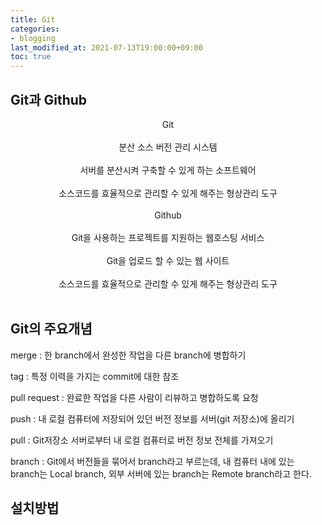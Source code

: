 ```yaml
---
title: Git
categories:
- blogging
last_modified_at: 2021-07-13T19:00:00+09:00
toc: true
---
```


## Git과 Github

<center> Git </center><br>
<center> 분산 소스 버전 관리 시스템 </center><br>
<center> 서버를 분산시켜 구축할 수 있게 하는 소프트웨어 </center><br>
<center> 소스코드를 효율적으로 관리할 수 있게 해주는 형상관리 도구 </center><br>

<center> Github </center><br>
<center> Git을 사용하는 프로젝트를 지원하는 웹호스팅 서비스 </center><br>
<center> Git을 업로드 할 수 있는 웹 사이트 </center><br>
<center> 소스코드를 효율적으로 관리할 수 있게 해주는 형상관리 도구 </center><br>

## Git의 주요개념
merge : 한 branch에서 완성한 작업을 다른 branch에 병합하기

tag : 특정 이력을 가지는 commit에 대한 참조

pull request : 완료한 작업을 다른 사람이 리뷰하고 병합하도록 요청

push : 내 로컬 컴퓨터에 저장되어 있던 버전 정보를 서버(git 저장소)에 올리기

pull : Git저장소 서버로부터 내 로컬 컴퓨터로 버전 정보 전체를 가져오기

branch : Git에서 버전들을 묶어서 branch라고 부르는데, 내 컴퓨터 내에 있는 branch는 Local branch, 외부 서버에 있는 branch는 Remote branch라고 한다.

## 설치방법



